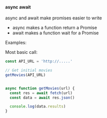 



#### async await
async and await make promises easier to write
- async makes a function return a Promise
- await makes a function wait for a Promise

Examples:

Most basic call:
```js
const API_URL = 'http://.....'

// Get initial movies
getMovies(API_URL)


async function getMovies(url) {
  const res = await fetch(url)
  const data = await res.json()

  console.log(data.results)
}